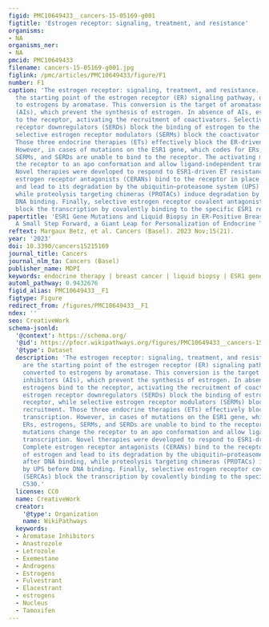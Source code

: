 ```yaml
---
figid: PMC10649433__cancers-15-05169-g001
figtitle: 'Estrogen receptor: signaling, treatment, and resistance'
organisms:
- NA
organisms_ner:
- NA
pmcid: PMC10649433
filename: cancers-15-05169-g001.jpg
figlink: /pmc/articles/PMC10649433/figure/F1
number: F1
caption: 'The estrogen receptor: signaling, treatment, and resistance. Androgens are
  the starting point of the estrogen receptor (ER) signaling pathway, quickly converted
  to estrogens by aromatase. This conversion is the target of aromatase inhibitors
  (AIs), which prevent the synthesis of estrogen. In absence of AIs, estrogens bind
  to the receptor, activating the recruitment of coactivators. Selective estrogen
  receptor downregulators (SERDs) block the binding of estrogen to the receptor, while
  selective estrogen receptor modulators (SERMs) block the coactivator recruitment.
  Those three endocrine therapies (ETs) effectively block the ER-driven transcription.
  However, in cases of mutations on the ESR1 gene, which codes for ERs, estrogens,
  SERMs, and SERDs are unable to bind to the receptor. The activating mutations change
  the receptor to an apo conformation and allow ligand-independent transcription.
  Novel therapies were developed to respond to ESR1-driven ET resistance. Complete
  estrogen receptor antagonists (CERANs) bind to the receptor in place of estrogen
  and lead to its degradation by the ubiquitin–proteasome system (UPS) after DNA binding,
  while proteolysis targeting chimeras (PROTACs) induce degradation by UPS before
  DNA binding. Finally, selective estrogen receptor covalent antagonists (SERCAs)
  block the transcription by covalently binding to the specific ESR1 residue C530.'
papertitle: 'ESR1 Gene Mutations and Liquid Biopsy in ER-Positive Breast Cancers:
  A Small Step Forward, a Giant Leap for Personalization of Endocrine Therapy?'
reftext: Margaux Betz, et al. Cancers (Basel). 2023 Nov;15(21).
year: '2023'
doi: 10.3390/cancers15215169
journal_title: Cancers
journal_nlm_ta: Cancers (Basel)
publisher_name: MDPI
keywords: endocrine therapy | breast cancer | liquid biopsy | ESR1 gene
automl_pathway: 0.9432676
figid_alias: PMC10649433__F1
figtype: Figure
redirect_from: /figures/PMC10649433__F1
ndex: ''
seo: CreativeWork
schema-jsonld:
  '@context': https://schema.org/
  '@id': https://pfocr.wikipathways.org/figures/PMC10649433__cancers-15-05169-g001.html
  '@type': Dataset
  description: 'The estrogen receptor: signaling, treatment, and resistance. Androgens
    are the starting point of the estrogen receptor (ER) signaling pathway, quickly
    converted to estrogens by aromatase. This conversion is the target of aromatase
    inhibitors (AIs), which prevent the synthesis of estrogen. In absence of AIs,
    estrogens bind to the receptor, activating the recruitment of coactivators. Selective
    estrogen receptor downregulators (SERDs) block the binding of estrogen to the
    receptor, while selective estrogen receptor modulators (SERMs) block the coactivator
    recruitment. Those three endocrine therapies (ETs) effectively block the ER-driven
    transcription. However, in cases of mutations on the ESR1 gene, which codes for
    ERs, estrogens, SERMs, and SERDs are unable to bind to the receptor. The activating
    mutations change the receptor to an apo conformation and allow ligand-independent
    transcription. Novel therapies were developed to respond to ESR1-driven ET resistance.
    Complete estrogen receptor antagonists (CERANs) bind to the receptor in place
    of estrogen and lead to its degradation by the ubiquitin–proteasome system (UPS)
    after DNA binding, while proteolysis targeting chimeras (PROTACs) induce degradation
    by UPS before DNA binding. Finally, selective estrogen receptor covalent antagonists
    (SERCAs) block the transcription by covalently binding to the specific ESR1 residue
    C530.'
  license: CC0
  name: CreativeWork
  creator:
    '@type': Organization
    name: WikiPathways
  keywords:
  - Aromatase Inhibitors
  - Anastrozole
  - Letrozole
  - Exemestane
  - Androgens
  - Estrogens
  - Fulvestrant
  - Elacestrant
  - estrogens
  - Nucleus
  - Tamoxifen
---
```

